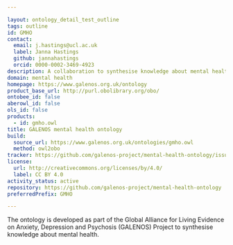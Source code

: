 ```yaml
---

layout: ontology_detail_test_outline
tags: outline
id: GMHO
contact:
  email: j.hastings@ucl.ac.uk
  label: Janna Hastings
  github: jannahastings
  orcid: 0000-0002-3469-4923
description: A collaboration to synthesise knowledge about mental health.
domain: mental health
homepage: https://www.galenos.org.uk/ontology
product_base_url: http://purl.obolibrary.org/obo/
ontobee_id: false
aberowl_id: false
ols_id: false
products:
  - id: gmho.owl
title: GALENOS mental health ontology
build:
  source_url: https://www.galenos.org.uk/ontologies/gmho.owl
  method: owl2obo
tracker: https://github.com/galenos-project/mental-health-ontology/issues
license:
  url: http://creativecommons.org/licenses/by/4.0/
  label: CC BY 4.0
activity_status: active
repository: https://github.com/galenos-project/mental-health-ontology
preferredPrefix: GMHO

---
```


The ontology is developed as part of the Global Alliance for Living Evidence on Anxiety, Depression and Psychosis (GALENOS) Project to synthesise knowledge about mental health.
